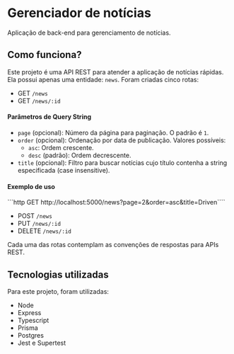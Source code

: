 # Gerenciador de notícias

Aplicação de back-end para gerenciamento de notícias.

## Como funciona?

Este projeto é uma API REST para atender a aplicação de notícias rápidas. Ela possui apenas uma entidade: `news`. Foram criadas cinco rotas:

- GET `/news`
- GET `/news/:id`

#### Parâmetros de Query String

- `page` (opcional): Número da página para paginação. O padrão é `1`.
- `order` (opcional): Ordenação por data de publicação. Valores possíveis:
  - `asc`: Ordem crescente.
  - `desc` (padrão): Ordem decrescente.
- `title` (opcional): Filtro para buscar notícias cujo título contenha a string especificada (case insensitive).

#### Exemplo de uso

```http GET http://localhost:5000/news?page=2&order=asc&title=Driven````

- POST `/news`
- PUT `/news/:id`
- DELETE `/news/:id`

Cada uma das rotas contemplam as convenções de respostas para APIs REST.

## Tecnologias utilizadas

Para este projeto, foram utilizadas:

- Node
- Express
- Typescript
- Prisma
- Postgres
- Jest e Supertest
